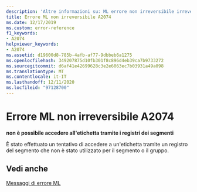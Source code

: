 ```yaml
---
description: 'Altre informazioni su: ML errore non irreversibile irreversibile A2074'
title: Errore ML non irreversibile A2074
ms.date: 12/17/2019
ms.custom: error-reference
f1_keywords:
- A2074
helpviewer_keywords:
- A2074
ms.assetid: d19600d8-785b-4afb-af77-9dbbeb6a1275
ms.openlocfilehash: 349207875d10fb301f8c896d4eb39ca7b9733272
ms.sourcegitcommit: d6af41e42699628c3e2e6063ec7b03931a49a098
ms.translationtype: MT
ms.contentlocale: it-IT
ms.lasthandoff: 12/11/2020
ms.locfileid: "97128700"
---
```

# <a name="ml-nonfatal-error-a2074"></a>Errore ML non irreversibile A2074

**non è possibile accedere all'etichetta tramite i registri dei segmenti**

È stato effettuato un tentativo di accedere a un'etichetta tramite un registro del segmento che non è stato utilizzato per il segmento o il gruppo.

## <a name="see-also"></a>Vedi anche

[Messaggi di errore ML](ml-error-messages.md)
